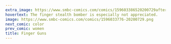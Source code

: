 ```yaml
---
extra_image: https://www.smbc-comics.com/comics/159603386520200729after.png
hovertext: The finger stealth bomber is especially not appreciated.
image: https://www.smbc-comics.com/comics/1596033776-20200729.png
next_comic: color
prev_comic: women
title: Finger Guns
---
```


